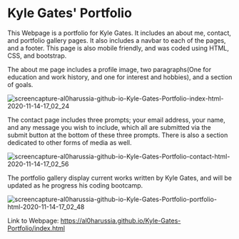 # Kyle Gates' Portfolio


This Webpage is a portfolio for Kyle Gates. It includes an about me, contact, and portfolio gallery pages.
It also includes a navbar to each of the pages, and a footer. This page is also mobile friendly, and was coded 
using HTML, CSS, and bootstrap.

The about me page includes a profile image, two paragraphs(One for education and work history, and one for interest and hobbies), and a section of goals.

![screencapture-al0harussia-github-io-Kyle-Gates-Portfolio-index-html-2020-11-14-17_02_24](https://user-images.githubusercontent.com/70537665/99160518-088b4d00-269d-11eb-80c4-16f4860573a5.png)

The contact page includes three prompts; your email address, your name, and any message you wish to include, which all are submitted via the submit button at the bottom of these three prompts. There is also a section dedicated to other forms of media as well.

![screencapture-al0harussia-github-io-Kyle-Gates-Portfolio-contact-html-2020-11-14-17_02_56](https://user-images.githubusercontent.com/70537665/99160527-18a32c80-269d-11eb-868f-c8a11381f341.png)

The portfolio gallery display current works written by Kyle Gates, and will be updated as he progress his coding bootcamp.

![screencapture-al0harussia-github-io-Kyle-Gates-Portfolio-portfolio-html-2020-11-14-17_02_48](https://user-images.githubusercontent.com/70537665/99160530-23f65800-269d-11eb-9453-0b17b9b94702.png)

Link to Webpage: https://al0harussia.github.io/Kyle-Gates-Portfolio/index.html

